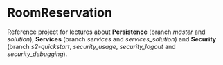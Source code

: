 # RoomReservation

Reference project for lectures about **Persistence** (branch _master_ and _solution_),
**Services** (branch _services_ and _services_solution_) and **Security**
(branch _s2-quickstart_, _security_usage_, _security_logout_ and
_security_debugging_).
